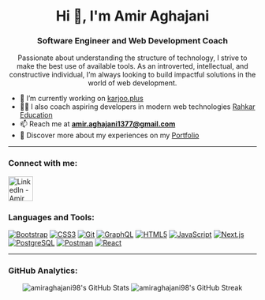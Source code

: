 <h1 align="center">Hi 👋, I'm Amir Aghajani</h1>
<h3 align="center">Software Engineer and Web Development Coach</h3>

<p align="center">
  Passionate about understanding the structure of technology, I strive to make the best use of available tools. As an introverted, intellectual, and constructive individual, I’m always looking to build impactful solutions in the world of web development.
</p>

- 🔭 I’m currently working on [karjoo.plus](https://karjoo.plus/)
- 🧑‍🏫 I also coach aspiring developers in modern web technologies [Rahkar Education](https://github.com/rahkar-education)
- 📫 Reach me at **amir.aghajani1377@gmail.com**
- 📄 Discover more about my experiences on my [Portfolio](https://amiraghajani98.github.io/portfolio/)

---

<h3 align="left">Connect with me:</h3>
<p align="left">
  <a href="https://www.linkedin.com/in/amir-aghajani/" target="_blank">
    <img align="center" src="https://img.icons8.com/ios-filled/50/000000/linkedin.png" alt="LinkedIn - Amir Aghajani" width="50" />
  </a>
</p>

<h3 align="left">Languages and Tools:</h3>
<p align="left">
  <a href="https://getbootstrap.com" target="_blank"><img src="https://img.icons8.com/ios-filled/50/000000/bootstrap.png" alt="Bootstrap" /></a>
  <a href="https://developer.mozilla.org/en-US/docs/Web/CSS" target="_blank"><img src="https://img.icons8.com/ios-filled/50/000000/css3.png" alt="CSS3" /></a>
  <a href="https://git-scm.com/" target="_blank"><img src="https://img.icons8.com/ios-filled/50/000000/git.png" alt="Git" /></a>
  <a href="https://graphql.org" target="_blank"><img src="https://img.icons8.com/ios-filled/50/000000/graphql.png" alt="GraphQL" /></a>
  <a href="https://www.w3.org/html/" target="_blank"><img src="https://img.icons8.com/ios-filled/50/000000/html-5.png" alt="HTML5" /></a>
  <a href="https://developer.mozilla.org/en-US/docs/Web/JavaScript" target="_blank"><img src="https://img.icons8.com/ios-filled/50/000000/javascript.png" alt="JavaScript" /></a>
  <a href="https://nextjs.org/" target="_blank"><img src="https://img.icons8.com/ios-filled/50/000000/nextjs.png" alt="Next.js" /></a>
  <a href="https://www.postgresql.org" target="_blank"><img src="https://img.icons8.com/ios-filled/50/000000/postgresql.png" alt="PostgreSQL" /></a>
  <a href="https://postman.com" target="_blank"><img src="https://img.icons8.com/ios-filled/50/000000/postman-api.png" alt="Postman" /></a>
  <a href="https://reactjs.org/" target="_blank"><img src="https://img.icons8.com/ios-filled/50/000000/react-native.png" alt="React" /></a>
</p>

---

<h3 align="left">GitHub Analytics:</h3>
<p align="center">
  <img src="https://github-readme-stats.vercel.app/api?username=amiraghajani98&show_icons=true&locale=en" alt="amiraghajani98's GitHub Stats" />
  <img src="https://github-readme-streak-stats.herokuapp.com/?user=amiraghajani98" alt="amiraghajani98's GitHub Streak" />
</p>
